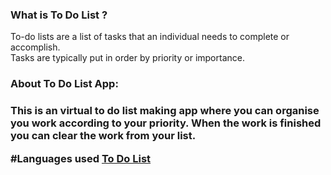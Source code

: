 <h3>What is To Do List ?</h3>
To-do lists are a list of tasks that an individual needs to complete or accomplish. <br>
Tasks are typically put in order by priority or importance.<br>

<h3>About To Do List App:<h3>
This is an virtual to do list making app where you can organise you work according to your priority.
When the work is finished you can clear the work from your list.

#Languages used
[To Do List](https://sonianshika.github.io/To-Do-List-/)
